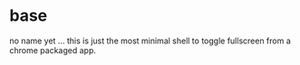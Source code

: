 base
====

no name yet ... this is just the most minimal shell to toggle fullscreen from a chrome packaged app.
